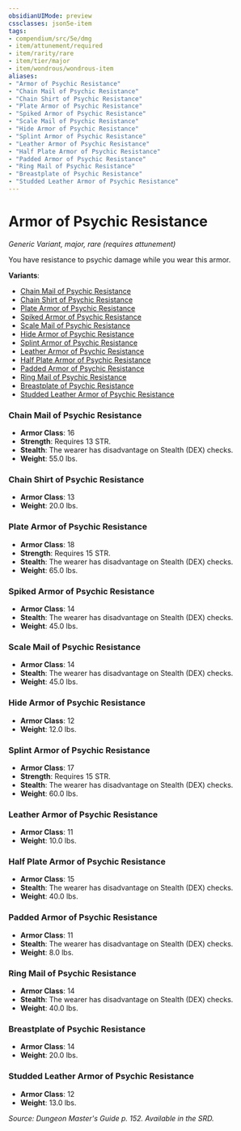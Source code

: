 ```yaml
---
obsidianUIMode: preview
cssclasses: json5e-item
tags:
- compendium/src/5e/dmg
- item/attunement/required
- item/rarity/rare
- item/tier/major
- item/wondrous/wondrous-item
aliases: 
- "Armor of Psychic Resistance"
- "Chain Mail of Psychic Resistance"
- "Chain Shirt of Psychic Resistance"
- "Plate Armor of Psychic Resistance"
- "Spiked Armor of Psychic Resistance"
- "Scale Mail of Psychic Resistance"
- "Hide Armor of Psychic Resistance"
- "Splint Armor of Psychic Resistance"
- "Leather Armor of Psychic Resistance"
- "Half Plate Armor of Psychic Resistance"
- "Padded Armor of Psychic Resistance"
- "Ring Mail of Psychic Resistance"
- "Breastplate of Psychic Resistance"
- "Studded Leather Armor of Psychic Resistance"
---
```

# Armor of Psychic Resistance
*Generic Variant, major, rare (requires attunement)*  


You have resistance to psychic damage while you wear this armor.

**Variants**:
- [Chain Mail of Psychic Resistance](#Chain%20Mail%20of%20Psychic%20Resistance)
- [Chain Shirt of Psychic Resistance](#Chain%20Shirt%20of%20Psychic%20Resistance)
- [Plate Armor of Psychic Resistance](#Plate%20Armor%20of%20Psychic%20Resistance)
- [Spiked Armor of Psychic Resistance](#Spiked%20Armor%20of%20Psychic%20Resistance)
- [Scale Mail of Psychic Resistance](#Scale%20Mail%20of%20Psychic%20Resistance)
- [Hide Armor of Psychic Resistance](#Hide%20Armor%20of%20Psychic%20Resistance)
- [Splint Armor of Psychic Resistance](#Splint%20Armor%20of%20Psychic%20Resistance)
- [Leather Armor of Psychic Resistance](#Leather%20Armor%20of%20Psychic%20Resistance)
- [Half Plate Armor of Psychic Resistance](#Half%20Plate%20Armor%20of%20Psychic%20Resistance)
- [Padded Armor of Psychic Resistance](#Padded%20Armor%20of%20Psychic%20Resistance)
- [Ring Mail of Psychic Resistance](#Ring%20Mail%20of%20Psychic%20Resistance)
- [Breastplate of Psychic Resistance](#Breastplate%20of%20Psychic%20Resistance)
- [Studded Leather Armor of Psychic Resistance](#Studded%20Leather%20Armor%20of%20Psychic%20Resistance)

### Chain Mail of Psychic Resistance

- **Armor Class**: 16
- **Strength**: Requires 13 STR.
- **Stealth**: The wearer has disadvantage on Stealth (DEX) checks.
- **Weight**: 55.0 lbs.

### Chain Shirt of Psychic Resistance

- **Armor Class**: 13
- **Weight**: 20.0 lbs.

### Plate Armor of Psychic Resistance

- **Armor Class**: 18
- **Strength**: Requires 15 STR.
- **Stealth**: The wearer has disadvantage on Stealth (DEX) checks.
- **Weight**: 65.0 lbs.

### Spiked Armor of Psychic Resistance

- **Armor Class**: 14
- **Stealth**: The wearer has disadvantage on Stealth (DEX) checks.
- **Weight**: 45.0 lbs.

### Scale Mail of Psychic Resistance

- **Armor Class**: 14
- **Stealth**: The wearer has disadvantage on Stealth (DEX) checks.
- **Weight**: 45.0 lbs.

### Hide Armor of Psychic Resistance

- **Armor Class**: 12
- **Weight**: 12.0 lbs.

### Splint Armor of Psychic Resistance

- **Armor Class**: 17
- **Strength**: Requires 15 STR.
- **Stealth**: The wearer has disadvantage on Stealth (DEX) checks.
- **Weight**: 60.0 lbs.

### Leather Armor of Psychic Resistance

- **Armor Class**: 11
- **Weight**: 10.0 lbs.

### Half Plate Armor of Psychic Resistance

- **Armor Class**: 15
- **Stealth**: The wearer has disadvantage on Stealth (DEX) checks.
- **Weight**: 40.0 lbs.

### Padded Armor of Psychic Resistance

- **Armor Class**: 11
- **Stealth**: The wearer has disadvantage on Stealth (DEX) checks.
- **Weight**: 8.0 lbs.

### Ring Mail of Psychic Resistance

- **Armor Class**: 14
- **Stealth**: The wearer has disadvantage on Stealth (DEX) checks.
- **Weight**: 40.0 lbs.

### Breastplate of Psychic Resistance

- **Armor Class**: 14
- **Weight**: 20.0 lbs.

### Studded Leather Armor of Psychic Resistance

- **Armor Class**: 12
- **Weight**: 13.0 lbs.


*Source: Dungeon Master's Guide p. 152. Available in the SRD.*